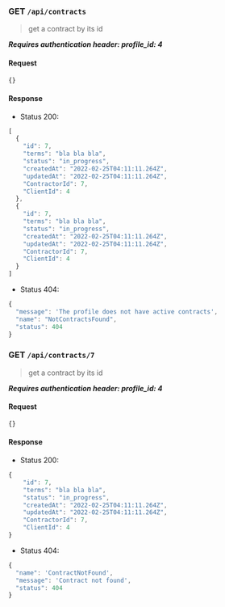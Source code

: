 ### GET `/api/contracts`

> get a contract by its id

***Requires authentication header: profile_id: 4***

#### Request

```js
{}
```

#### Response

- Status 200:

```js
[
  {
    "id": 7,
    "terms": "bla bla bla",
    "status": "in_progress",
    "createdAt": "2022-02-25T04:11:11.264Z",
    "updatedAt": "2022-02-25T04:11:11.264Z",
    "ContractorId": 7,
    "ClientId": 4
  },
  {
    "id": 7,
    "terms": "bla bla bla",
    "status": "in_progress",
    "createdAt": "2022-02-25T04:11:11.264Z",
    "updatedAt": "2022-02-25T04:11:11.264Z",
    "ContractorId": 7,
    "ClientId": 4
  }
]
```

- Status 404:

```js
{
  "message": 'The profile does not have active contracts',
  "name": "NotContractsFound",
  "status": 404
}
```



### GET `/api/contracts/7`

> get a contract by its id

***Requires authentication header: profile_id: 4***

#### Request

```js
{}
```

#### Response

- Status 200:

```js
{
    "id": 7,
    "terms": "bla bla bla",
    "status": "in_progress",
    "createdAt": "2022-02-25T04:11:11.264Z",
    "updatedAt": "2022-02-25T04:11:11.264Z",
    "ContractorId": 7,
    "ClientId": 4
}
```

- Status 404:

```js
{
  "name": 'ContractNotFound',
  "message": 'Contract not found',
  "status": 404
}
```
